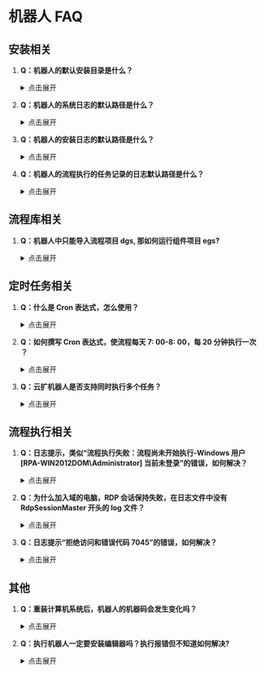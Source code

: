 # 机器人 FAQ

## 安装相关

1. **Q：机器人的默认安装目录是什么？**

    <details>
    <summary>点击展开</summary>
    **A：** `%programfiles(x86)%\Encoo Robot`
    </details>

2. **Q：机器人的系统日志的默认路径是什么？**

    <details>
    <summary>点击展开</summary>
    **A：** `%programfiles(x86)%\Encoo Robot\Logs`。
    </details>

3. **Q：机器人的安装日志的默认路径是什么？**

    <details>
    <summary>点击展开</summary>
    **A：** `%UserProfile%\AppData\Local\Encoo\Installation`。
    </details>

4. **Q：机器人的流程执行的任务记录的日志默认路径是什么？**

    <details>
    <summary>点击展开</summary>
     **A：** `%UserProfile%\AppData\Local\Encoo\Encoo Robot\JobLogs`。
    </details>

## 流程库相关

1. **Q：机器人中只能导入流程项目 dgs, 那如何运行组件项目 egs?**

    <details>
    <summary>点击展开</summary>

    **A：** 组件项目不能运行的，组件项目相当于一个组件包，需要用流程项目在组件市场去安装这个组件项目，然后把这个组件拖入到流程里面去使用。
    </details>

## 定时任务相关

1. **Q：什么是 Cron 表达式，怎么使用？**

    <details>
    <summary>点击展开</summary>
    **A：** 具体可参见 [Cron 表达式详解](https://www.cnblogs.com/yanghj010/p/10875151.html?wework_cfm_code=MEUlenv2IN4vo7D10vYW9eLlYMwLm8xSqDjffgjTGvQ9iGFipvqTLczAoPP5NOEVCs1L7n3RwewZnUC0CAW8z5BR%2F0XT3rI9tRzw6tr0hUp3XrxcSQT3cCY%3D)。
    </details>

2. **Q：如何撰写 Cron 表达式，使流程每天 7: 00-8: 00，每 20 分钟执行一次 ？**

    <details>
    <summary>点击展开</summary>
    **A：** `0 0/20 7,8 * * ?`，可参见 [在线 Cron 表达式生成器](https://www.bejson.com/othertools/cron/)。
    </details>

3. **Q：云扩机器人是否支持同时执行多个任务？**

    <details>
    <summary>点击展开</summary>
    **A：** 任务只能一个一个地运行，处理完一个任务才能处理其它任务。
    </details>

## 流程执行相关

1. **Q：日志提示，类似“流程执行失败：流程尚未开始执行-Windows 用户 [RPA-WIN2012DOM\Administrator] 当前未登录”的错误，如何解决？**

    <details>

    <summary>点击展开</summary>

    **A:** 勾选机器人“设置”中的“RDP 远程”选项，详情参见 [RDP 远程](../Robot/Settings/Basic.md)。
    </details>

2. **Q：为什么加入域的电脑，RDP 会话保持失败，在日志文件中没有 RdpSessionMaster 开头的 log 文件？**

    <details>

    <summary>点击展开</summary>

    **A:** 在当前电脑的“Windows 设置 > 更新和安全”中，保证“Windows 更新”补丁为最新。
    </details>

3. **Q：日志提示“拒绝访问和错误代码 7045”的错误，如何解决？**

    <details>

    <summary>点击展开</summary>

    **A：** 在当前电脑的“Windows 设置 > 远程桌面”中，将当前用户添加至远程用户中。

    ![添加远程用户](https://docimages.blob.core.chinacloudapi.cn/images/Robot/7045.png)
    </details>

## 其他

1. **Q：重装计算机系统后，机器人的机器码会发生变化吗？**

    <details>

    <summary>点击展开</summary>

    **A:** 会发生变化。机器人的机器码在不同 Windows 用户下是不同的，而重装了系统后，用户信息就没有了，所以机器码也会发生变化。
    </details>

2. **Q：执行机器人一定要安装编辑器吗？执行报错但不知道如何解决?**

    <details>

    <summary>点击展开</summary>

   ![执行机器人](https://docimages.blob.core.chinacloudapi.cn/images/Robot/executerobot20210825.png)

    **A：** 可以不安装编辑器，尝试重启“Encoo Robot Service”服务。

   ![机器人服务](https://docimages.blob.core.chinacloudapi.cn/images/Robot/robotservice20210825.png)

    </details>
